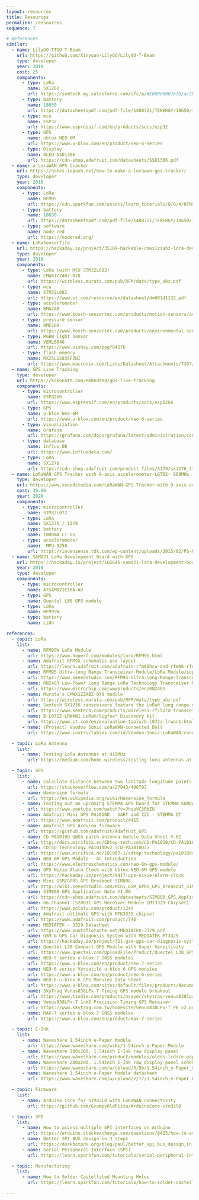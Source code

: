 ```yaml
---
layout: resources
title: Resources
permalink: /resources
sequence: 7

# References
similar:
  - name: LilyGO TTGO T-Beam
    url: https://github.com/Xinyuan-LilyGO/LilyGO-T-Beam
    type: developer
    year: 2019
    cost: 25
    components:
      - type: LoRa
        name: SX1262
        url: https://semtech.my.salesforce.com/sfc/p/#E0000000JelG/a/2R000000HT76/7Nka9W5WgugoZe.xwIHJy6ebj1hW8UJ.USO_Pt2CLLo
      - type: battery
        name: 18650
        url: https://datasheetspdf.com/pdf-file/1408721/TENERGY/18650/1
      - type: mcu
        name: ESP32
        url: https://www.espressif.com/en/products/socs/esp32
      - type: GPS
        name: ublox NEO 6M
        url: https://www.u-blox.com/en/product/neo-6-series
      - type: Display
        name: OLED SSD1306
        url: https://cdn-shop.adafruit.com/datasheets/SSD1306.pdf
  - name: a LoraWAN GPS tracker
    url: https://notes.iopush.net/how-to-make-a-lorawan-gps-tracker/
    type: developer
    year: 2016
    components:
      - type: LoRa
        name: RFM95
        url: https://cdn.sparkfun.com/assets/learn_tutorials/8/0/4/RFM95_96_97_98W.pdf
      - type: battery
        name: 18650
        url: https://datasheetspdf.com/pdf-file/1408721/TENERGY/18650/1
      - type: software
        name: node red
        url: https://nodered.org/
  - name: LoRaSensorTile
    url: https://hackaday.io/project/35169-hackable-cmwx1zzabz-lora-devices
    type: developer
    year: 2018
    components:
      - type: LoRa (with MCU STM32L082)
        name: CMWX1ZZABZ-078
        url: https://wireless.murata.com/pub/RFM/data/type_abz.pdf
      - type: mcu
        name: STM32L082
        url: https://www.st.com/resource/en/datasheet/dm00141132.pdf
      - type: accelerometer
        name: BMA280
        url: https://www.bosch-sensortec.com/products/motion-sensors/accelerometers/bma280.html#tab_module_16_1_2
      - type: pressure sensor
        name: BME280
        url: https://www.bosch-sensortec.com/products/environmental-sensors/humidity-sensors-bme280/
      - type: RGBW light sensor
        name: VEML6040
        url: https://www.vishay.com/ppg?84276
      - type: flash memory
        name: MX25L12835FZNI
        url: https://www.macronix.com/Lists/Datasheet/Attachments/7397/MX25L12835F,%203V,%20128Mb,%20v1.6.pdf
  - name: GPS Live Tracking
    type: developer
    url: https://kokonatt.com/embedded/gps-live-tracking
    components:
      - type: microcontroller
        name: ESP8266
        url: https://www.espressif.com/en/products/socs/esp8266
      - type: GPS
        name: u-blox Neo-6M
        url: https://www.u-blox.com/en/product/neo-6-series
      - type: visualization
        name: Grafana
        url: https://grafana.com/docs/grafana/latest/administration/configuration/
      - type: database
        name: Influx DB
        url: https://www.influxdata.com/
      - type: LoRa
        name: SX1278
        url: https://cdn-shop.adafruit.com/product-files/3179/sx1276_77_78_79.pdf
  - name: LoRaWAN GPS Tracker with 9-axis accelerometer-LGT92- 868MHz
    type: developer
    url: https://www.seeedstudio.com/LoRaWAN-GPS-Tracker-with-9-axis-accelerometer-LGT92-p-2922.html
    cost: 39.50
    year: 2020
    components:
      - type: microcontroller
        name: STM32L072
      - type: LoRa
        name: SX1276 / 1278
      - type: battery
        name: 1000mA Li-on
      - type: accelerometer
        name:  MPU-9250
        url: https://invensense.tdk.com/wp-content/uploads/2015/02/PS-MPU-9250A-01-v1.1.pdf
  - name: SAMD21 LoRa Development Board with GPS
    url: https://hackaday.io/project/165646-samd21-lora-development-board-with-gps
    year: 2018
    type: developer
    components:
      - type: microcontroller
        name: ATSAMD21E18A-AU
      - type: GPS
        name: Quectel L80 GPS module
      - type: LoRa
        name: RFM95W
      - type: battery
        name: LiOn

references:
  - topic: LoRa
    list:
      - name: RFM95W LoRa Module
        url: https://www.hoperf.com/modules/lora/RFM95.html
      - name: Adafruit RFM9X schematic and layout
        url: https://learn.adafruit.com/adafruit-rfm69hcw-and-rfm96-rfm95-rfm98-lora-packet-padio-breakouts/downloads
      - name: RFM95 Ultra-long Range Transceiver Module/LoRa Module/support 868M frequency from Seeed
        url: https://www.seeedstudio.com/RFM95-Ultra-long-Range-Transceiver-Module-LoRa-Module-support-868M-frequency-p-2807.html
      - name: RN2483 Low-Power Long Range LoRa Technology Transceiver Module
        url: https://www.microchip.com/wwwproducts/en/RN2483
      - name: Murata's CMWX1ZZABZ-078 module
        url: https://wireless.murata.com/pub/RFM/data/type_abz.pdf
      - name: Semtech SX1276 ransceivers feature the LoRa® long range modem
        url: https://www.semtech.com/products/wireless-rf/lora-transceivers/sx1276
      - name: B-L072Z-LRWAN1 LoRa®/Sigfox™ Discovery kit
        url: https://www.st.com/en/evaluation-tools/b-l072z-lrwan1.html
      - name: (Project) Voodoo Sonic LoRaWAN-connected Doll
        url: https://www.instructables.com/id/Voodoo-Sonic-LoRaWAN-connected-Doll/

  - topic: LoRa Antenna
    list:
      - name: Testing LoRa Antennas at 915MHz
        url: https://medium.com/home-wireless/testing-lora-antennas-at-915mhz-6d6b41ac8f1d

  - topic: GPS
    list:
      - name: Calculate distance between two latitude-longitude points? (Haversine formula)
        url: https://stackoverflow.com/a/27943/496797
      - name: Haversine formula
        url: https://en.wikipedia.org/wiki/Haversine_formula
      - name: Testing out an upcoming STEMMA GPS board for STEMMA SUNDAY
        url: https://www.youtube.com/watch?v=JhquVC3RbZU
      - name: Adafruit Mini GPS PA1010D - UART and I2C - STEMMA QT
        url: https://www.adafruit.com/product/4415
      - name: Adafruit GPS Arduino firmware
        url: https://github.com/adafruit/Adafruit_GPS
      - name: CD-PA1010D GNSS patch antenna module Data Sheet V.02
        url: http://docs.mirifica.eu/CDtop-tech.com/CD-PA1010/CD-PA1010D-datasheet-v02.pdf
      - name: CDTop Technology PA1010Dv2 (CD-PA1010D2)
        url: https://www.mirifica.de/101067-1/cdtop-technology/pa1010daa19220027
      - name: NEO-6M GPS Module — An Introduction
        url: https://www.electroschematics.com/neo-6m-gps-module/
      - name: GPS Nixie Alarm Clock with Ublox NEO-6M GPS module
        url: https://hackaday.io/project/9417-gps-nixie-alarm-clock
      - name: Mini GSM/GPRS GPS Breakout SIM808
        url: http://wiki.seeedstudio.com/Mini_GSM_GPRS_GPS_Breakout_SIM808/
      - name: SIM808 GPS Application Note V1.00
        url: https://cdn-shop.adafruit.com/datasheets/SIM808_GPS_Application_Note_V1.00.pdf
      - name: 66-Channel LS20031 GPS Receiver Module (MT3329 Chipset)
        url: https://www.pololu.com/product/1249
      - name: Adafruit ultimate GPS with MTK3339 chipset
        url: https://www.adafruit.com/product/746
      - name: MEDIATEK - 3329 Datasheet
        url: https://www.puntoflotante.net/MEDIATEK-3329.pdf
      - name: GSM & GPS Car Diagnosis System with MEDIATEK MT3329
        url: https://hackaday.io/project/711-gsm-gps-car-diagnosis-system
      - name: Quectel L30 Compact GPS Module with Super Sensitivity
        url: https://www.quectel.com/UploadFile/Product/Quectel_L30_GPS_Specification_V2.0.pdf
      - name: NEO-7 series u-blox 7 GNSS modules
        url: https://www.u-blox.com/en/product/neo-7-series
      - name: NEO-6 series Versatile u-blox 6 GPS modules
        url: https://www.u-blox.com/en/product/neo-6-series
      - name: NEO-6 u-blox 6 GPS Modules Data Sheet
        url: https://www.u-blox.com/sites/default/files/products/documents/NEO-6_DataSheet_%28GPS.G6-HW-09005%29.pdf
      - name: SkyTraq Venus838LPx-T Timing GPS module breakout
        url: https://www.tindie.com/products/nsayer/skytraq-venus838lpx-t-timing-gps-module-breakout/
      - name: Venus838LPx-T 1cm2 Precision Timing GPS Receiver
        url: https://www.skytraq.com.tw/homesite/Venus838LPx-T_PB_v2.pdf
      - name: MAX-7 series u-blox 7 GNSS modules
        url: https://www.u-blox.com/en/product/max-7-series

  - topic: E-Ink
    list:
      - name: Waveshare 1.54inch e-Paper Module
        url: https://www.waveshare.com/wiki/1.54inch_e-Paper_Module
      - name: Waveshare 200x200, 1.54inch E-Ink raw display panel
        url: https://www.waveshare.com/product/modules/oleds-lcds/e-paper/1.54inch-e-paper.htm
      - name: Waveshare 200x200, 1.54inch E-Ink raw display panel schematic to module
        url: https://www.waveshare.com/w/upload/5/5b/1.54inch_e-Paper_Schematic.pdf
      - name: Waveshare 1.54inch e-Paper Module datasheet
        url: https://www.waveshare.com/w/upload/7/77/1.54inch_e-Paper_Datasheet.pdf

  - topic: Firmware
    list:
      - name: Arduino Core for STM32L0 with LoRaWAN connectivity
        url: https://github.com/GrumpyOldPizza/ArduinoCore-stm32l0

  - topic: SPI
    list:
      - name: How to access multiple SPI interfaces on Arduino
        url: https://arduino.stackexchange.com/questions/8425/how-to-access-multiple-spi-interfaces-on-arduino
      - name: Better SPI BUS design in 3 steps
        url: https://dorkbotpdx.org/blog/paul/better_spi_bus_design_in_3_steps/
      - name: Serial Peripheral Interface (SPI)
        url: https://learn.sparkfun.com/tutorials/serial-peripheral-interface-spi

  - topic: Manufacturing
    list:
      - name: How to Solder Castellated Mounting Holes
        url: https://learn.sparkfun.com/tutorials/how-to-solder-castellated-mounting-holes/all

---
```

